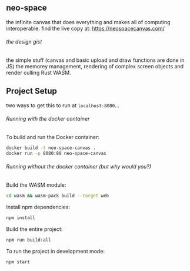 neo-space
---
the infinite canvas that does everything and makes all of computing interoperable.
find the live copy at: https://neospacecanvas.com/ 


###### the design gist
the simple stuff (canvas and basic upload and draw functions are done in JS)
the memorey management, rendering of complex screen objects and render culling Rust WASM.

Project Setup
---
two ways to get this to run at `localhost:8080`...

###### Running with the docker container
To build and run the Docker container:
```bash
docker build -t neo-space-canvas .
docker run -p 8080:80 neo-space-canvas
```

###### Running without the docker container (but why would you?)
Build the WASM module:
```bash
cd wasm && wasm-pack build --target web
```

Install npm dependencies:
```bash
npm install
```

Build the entire project:
```bash
npm run build:all
```

To run the project in development mode:
```bash
npm start
```